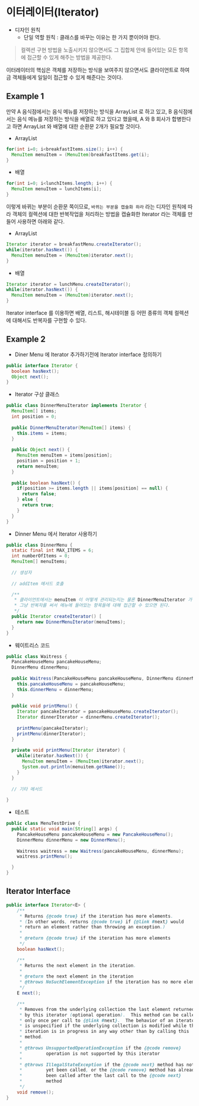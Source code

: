# 이터레이터(Iterator)

- 디자인 원칙
  - 단일 역할 원칙 : 클래스를 바꾸는 이유는 한 가지 뿐이어야 한다.

> 컬렉션 구현 방법을 노출시키지 않으면서도 그 집합체 안에 들어있는 모든 항목에 접근할 수 있게 해주는 방법을 제공한다.

이터레이터의 핵심은 객체를 저장하는 방식을 보여주지 않으면서도 클라이언트로 하여금 객체들에게 일일이 접근할 수 있게 해준다는 것이다.

## Example 1

만약 A 음식점에서는 음식 메뉴를 저장하는 방식을 ArrayList 로 하고 있고, B 음식점에서는 음식 메뉴를 저장하는 방식을 배열로 하고 있다고 했을때, A 와 B 회사가 합병한다고 하면 ArrayList 와 배열에 대한 순환문 2개가 필요할 것이다.

- ArrayList

```java
for(int i=0; i<breakfastItems.size(); i++) {
  MenuItem menuItem = (MenuItem)breakfastItems.get(i);
}
```

- 배열

```java
for(int i=0; i<lunchItems.length; i++) {
  MenuItem menuItem = lunchItems[i];
}
```

이렇게 바뀌는 부분이 순환문 쪽이므로, `바뀌는 부분을 캡슐화 하라` 라는 디자인 원칙에 따라 객체의 컬렉션에 대한 반복작업을 처리하는 방법을 캡슐화한 Iterator 라는 객체를 만들어 사용하면 아래와 같다.

- ArrayList

```java
Iterator iterator = breakfastMenu.createIterator();
while(iterator.hasNext()) {
  MenuItem menuItem = (MenuItem)iterator.next();
}
```

- 배열

```java
Iterator iterator = lunchMenu.createIterator();
while(iterator.hasNext()) {
  MenuItem menuItem = (MenuItem)iterator.next();
}
```

Iterator interface 를 이용하면 배열, 리스트, 해시테이블 등 어떤 종류의 객체 컬렉션에 대해서도 반복자를 구현할 수 있다.

## Example 2

- Diner Menu 에 Iterator 추가하기전에 Iterator interface 정의하기

```java
public interface Iterator {
  boolean hasNext();
  Object next();
}
```

- Iterator 구상 클래스

```java
public class DinnerMenuIterator implements Iterator {
  MenuItem[] items;
  int position = 0;
  
  public DinnerMenuIterator(MenuItem[] items) {
    this.items = items;
  }
  
  public Object next() {
    MenuItem menuItem = items[position];
    position = position + 1;
    return menuItem;
  }
  
  public boolean hasNext() {
    if(position >= items.length || items[position] == null) {
      return false;
    } else {
      return true;
    }
  }
}
```

- Dinner Menu 에서 Iterator 사용하기

```java
public class DinnerMenu {
  static final int MAX_ITEMS = 6;
  int numberOfItems = 0;
  MenuItem[] menuItems;
  
  // 생성자
  
  // addItem 메서드 호출

  /**
   * 클라이언트에서는 menuItem 이 어떻게 관리되는지는 물론 DinnerMenuIterator 가 어떤 식으로 구현되어있는지 알 필요가 없다.
   * 그냥 반복자를 써서 메뉴에 들어있는 항목들에 대해 접근할 수 있으면 된다.
   */
  public Iterator createIterator() [
    return new DinnerMenuIterator(menuItems);
  }
}
```

- 웨이트리스 코드

```java
public class Waitress {
  PancakeHouseMenu pancakeHouseMenu;
  DinnerMenu dinnerMenu;
  
  public Waitress(PancakeHouseMenu pancakeHouseMenu, DinnerMenu dinnerMenu) {
    this.pancakeHouseMenu = pancakeHouseMenu;
    this.dinnerMenu = dinnerMenu;
  }
  
  public void printMenu() {
    Iterator pancakeIterator = pancakeHouseMenu.createIterator();
    Iterator dinnerIterator = dinnerMenu.createIterator();
    
    printMenu(pancakeIterator);
    printMenu(dinnerIterator);
  }
  
  private void printMenu(Iterator iterator) {
    while(iterator.hasNext()) {
      MenuItem menuItem = (MenuItem)iterator.next();
      System.out.println(menuitem.getName());
    }
  }
  
  // 기타 메서드
  
}
```

- 테스트

```java
public class MenuTestDrive {
  public static void main(String[] args) {
    PancakeHouseMenu pancakeHouseMenu = new PancakeHouseMenu();
    DinnerMenu dinnerMenu = new DinnerMenu();
    
    Waitress waitress = new Waitress(pancakeHouseMenu, dinnerMenu);
    waitress.printMenu();

  }
}
```

## Iterator Interface

```java
public interface Iterator<E> {
    /**
     * Returns {@code true} if the iteration has more elements.
     * (In other words, returns {@code true} if {@link #next} would
     * return an element rather than throwing an exception.)
     *
     * @return {@code true} if the iteration has more elements
     */
    boolean hasNext();

    /**
     * Returns the next element in the iteration.
     *
     * @return the next element in the iteration
     * @throws NoSuchElementException if the iteration has no more elements
     */
    E next();

    /**
     * Removes from the underlying collection the last element returned
     * by this iterator (optional operation).  This method can be called
     * only once per call to {@link #next}.  The behavior of an iterator
     * is unspecified if the underlying collection is modified while the
     * iteration is in progress in any way other than by calling this
     * method.
     *
     * @throws UnsupportedOperationException if the {@code remove}
     *         operation is not supported by this iterator
     *
     * @throws IllegalStateException if the {@code next} method has not
     *         yet been called, or the {@code remove} method has already
     *         been called after the last call to the {@code next}
     *         method
     */
    void remove();
}
```
